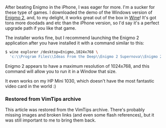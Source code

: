 <!-- :metadata:

title: Engimo 2 and Wine
tags: Linux
publishedAt: 2009-06-24T18:19:34-0700
summary:

After beating Enigmo in the iPhone, I was eager for more.  I'm a sucker for
these type of games.  I downloaded the demo of the Windows version of <a
href='http://www.pangeasoft.net/enigmo/downloads.html'>Enigmo 2</a>, and, to my
delight, it works great out of the box in <a
href='http://www.winehq.com'>Wine</a>!  It's got tons more doodads and etc than
the iPhone version, so I'd say it's a perfect upgrade path if you like that
game.

-->

After beating Enigmo in the iPhone, I was eager for more.  I'm a sucker for
these type of games.  I downloaded the demo of the Windows version of <a
href='http://www.pangeasoft.net/enigmo/downloads.html'>Enigmo 2</a>, and, to my
delight, it works great out of the box in <a
href='http://www.winehq.com'>Wine</a>!  It's got tons more doodads and etc than
the iPhone version, so I'd say it's a perfect upgrade path if you like that
game.

The installer works fine, but I recommend launching the Enigmo 2 application
after you have installed it with a command similar to this:

```bash
$ wine explorer /desktop=Enigmo,1024x768 \
  'c:\\Program Files\\Ideas From the Deep\\Enigmo 2 Supernova\\Enigmo 2.exe'
```

Enigmo 2 appears to have a maximum resolution of 1024x768, and this command
will allow you to run it in a Window that size.

It even works on my HP Mini 1030, which doesn't have the most fantastic video
card in the world :)

<div class="restored-from-archive">
  <h3>Restored from VimTips archive</h3>
  <p>
  This article was restored from the VimTips archive. There's probably
  missing images and broken links (and even some flash references), but it
  was still important to me to bring them back.
  </p>
</div>
